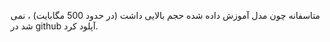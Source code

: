 متاسفانه چون مدل آموزش داده شده حجم بالایی داشت (در حدود 500 مگابایت) ، نمی شد در github آپلود کرد.
